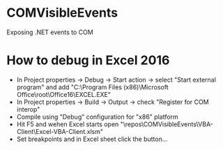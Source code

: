 # COMVisibleEvents
Exposing .NET events to COM

# How to debug in Excel 2016
- In Project properties -> Debug -> Start action -> select "Start external program" and add "C:\Program Files (x86)\Microsoft Office\root\Office16\EXCEL.EXE"
- In Project properties -> Build -> Output -> check "Register for COM interop"
- Compile using "Debug" configuration for "x86" platform
- Hit F5 and wehen Excel starts open "\repos\COMVisibleEvents\VBA-Client\Excel-VBA-Client.xlsm"
- Set breakpoints and in Excel sheet click the button...

